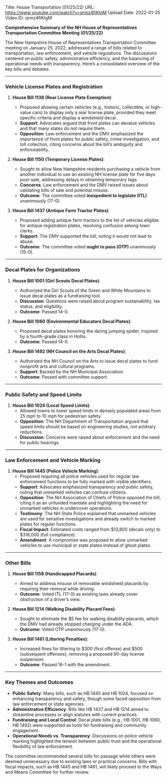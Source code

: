 Title: House Transportation (01/25/22)
URL: https://www.youtube.com/watch?v=qrmz4fiKIgM
Upload Date: 2022-01-25
Video ID: qrmz4fiKIgM

**Comprehensive Summary of the NH House of Representatives Transportation Committee Meeting (01/25/22)**

The New Hampshire House of Representatives Transportation Committee meeting on January 25, 2022, addressed a range of bills related to transportation, law enforcement, and vehicle regulations. The discussions centered on public safety, administrative efficiency, and the balancing of operational needs with transparency. Here’s a consolidated overview of the key bills and debates:

---

### **Vehicle License Plates and Registration**
1. **House Bill 1138 (Rear License Plate Exemption)**:
   - Proposed allowing certain vehicles (e.g., historic, collectible, or high-value cars) to display only a rear license plate, provided they meet specific criteria and display a windshield decal. 
   - **Support**: Advocates argued that front plates can devalue vehicles and that many states do not require them.
   - **Opposition**: Law enforcement and the DMV emphasized the importance of front plates for public safety, crime investigation, and toll collection, citing concerns about the bill’s ambiguity and enforceability.

2. **House Bill 1150 (Temporary License Plates)**:
   - Sought to allow New Hampshire residents purchasing a vehicle from another individual to use an existing NH license plate for five days post-sale, addressing delays in obtaining temporary tags.
   - **Concerns**: Law enforcement and the DMV raised issues about validating bills of sale and potential misuse.
   - **Outcome**: The committee voted **inexpedient to legislate (ITL)** unanimously (17-0).

3. **House Bill 1437 (Antique Farm Tractor Plates)**:
   - Proposed adding antique farm tractors to the list of vehicles eligible for antique registration plates, resolving confusion among town clerks.
   - **Support**: The DMV supported the bill, noting it would not lead to abuse.
   - **Outcome**: The committee voted **ought to pass (OTP)** unanimously (15-0).

---

### **Decal Plates for Organizations**
1. **House Bill 1001 (Girl Scouts Decal Plates)**:
   - Authorized the Girl Scouts of the Green and White Mountains to issue decal plates as a fundraising tool.
   - **Discussion**: Questions were raised about program sustainability, tax status, and eligibility.
   - **Outcome**: Passed 14-0.

2. **House Bill 1060 (Environmental Educators Decal Plates)**:
   - Proposed decal plates honoring the daring jumping spider, inspired by a fourth-grade class in Hollis.
   - **Outcome**: Passed 14-0.

3. **House Bill 1492 (NH Council on the Arts Decal Plates)**:
   - Authorized the NH Council on the Arts to issue decal plates to fund nonprofit arts and cultural programs.
   - **Support**: Backed by the NH Municipal Association.
   - **Outcome**: Passed with committee support.

---

### **Public Safety and Speed Limits**
1. **House Bill 1024 (Local Speed Limits)**:
   - Allowed towns to lower speed limits in densely populated areas from 25 mph to 10 mph for pedestrian safety.
   - **Opposition**: The NH Department of Transportation argued that speed limits should be based on engineering studies, not arbitrary reductions.
   - **Discussion**: Concerns were raised about enforcement and the need for public hearings.

---

### **Law Enforcement and Vehicle Marking**
1. **House Bill 1445 (Police Vehicle Marking)**:
   - Proposed requiring all police vehicles used for regular law enforcement functions to be fully marked with visible identifiers.
   - **Support**: Advocates emphasized transparency and public safety, noting that unmarked vehicles can confuse citizens.
   - **Opposition**: The NH Association of Chiefs of Police opposed the bill, citing it as an unfunded mandate and highlighting the need for unmarked vehicles in undercover operations.
   - **Testimony**: The NH State Police explained that unmarked vehicles are used for sensitive investigations and already switch to marked plates for regular functions.
   - **Fiscal Impact**: Estimated costs ranged from $13,800 (decals only) to $316,000 (full compliance).
   - **Amendment**: A compromise was proposed to allow unmarked vehicles to use municipal or state plates instead of ghost plates.

---

### **Other Bills**
1. **House Bill 1158 (Handicapped Placards)**:
   - Aimed to address misuse of removable windshield placards by requiring their removal while driving.
   - **Outcome**: Voted ITL (17-0) as existing laws already cover obstruction of a driver’s view.

2. **House Bill 1214 (Walking Disability Placard Fees)**:
   - Sought to eliminate the $5 fee for walking disability placards, which the DMV had already stopped charging under the ADA.
   - **Outcome**: Voted OTP unanimously (17-0).

3. **House Bill 1461 (Littering Penalties)**:
   - Increased fines for littering to $300 (first offense) and $500 (subsequent offenses), removing a proposed 90-day license suspension.
   - **Outcome**: Passed 16-1 with the amendment.

---

### **Key Themes and Outcomes**
- **Public Safety**: Many bills, such as HB 1445 and HB 1024, focused on enhancing transparency and safety, though some faced opposition from law enforcement or state agencies.
- **Administrative Efficiency**: Bills like HB 1437 and HB 1214 aimed to streamline processes or align statutes with current practices.
- **Fundraising and Local Control**: Decal plate bills (e.g., HB 1001, HB 1060, HB 1492) were supported as tools for fundraising and community engagement.
- **Operational Needs vs. Transparency**: Discussions on police vehicle marking highlighted the tension between public trust and the operational flexibility of law enforcement.

The committee recommended several bills for passage while others were deemed unnecessary due to existing laws or practical concerns. Bills with fiscal impacts, such as HB 1445 and HB 1461, will likely proceed to the Ways and Means Committee for further review.